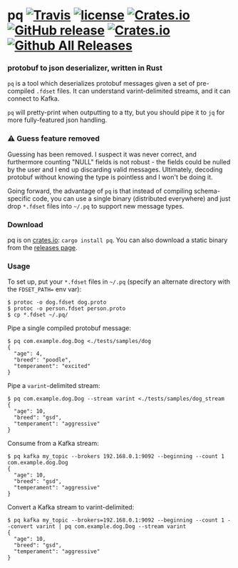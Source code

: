 # pq [![Travis](https://img.shields.io/travis/sevagh/pq.svg)](https://travis-ci.org/sevagh/pq) [![license](https://img.shields.io/github/license/sevagh/pq.svg)](https://github.com/sevagh/pq/blob/master/LICENSE) [![Crates.io](https://img.shields.io/crates/v/pq.svg)](https://crates.io/crates/pq) [![GitHub release](https://img.shields.io/github/release/sevagh/pq.svg)](https://github.com/sevagh/pq) [![Crates.io](https://img.shields.io/crates/d/pq.svg)](https://github.com/sevagh/pq) [![Github All Releases](https://img.shields.io/github/downloads/sevagh/pq/total.svg)](github.com/sevagh/pq)

### protobuf to json deserializer, written in Rust

`pq` is a tool which deserializes protobuf messages given a set of pre-compiled `.fdset` files. It can understand varint-delimited streams, and it can connect to Kafka.

`pq` will pretty-print when outputting to a tty, but you should pipe it to `jq` for more fully-featured json handling.

### :warning: Guess feature removed

Guessing has been removed. I suspect it was never correct, and furthermore counting "NULL" fields is not robust - the fields could be nulled by the user and I end up discarding valid messages. Ultimately, decoding protobuf without knowing the type is pointless and I won't be doing it.

Going forward, the advantage of `pq` is that instead of compiling schema-specific code, you can use a single binary (distributed everywhere) and just drop `*.fdset` files into `~/.pq` to support new message types.

### Download

pq is on [crates.io](https://crates.io/crates/pq): `cargo install pq`. You can also download a static binary from the [releases page](https://github.com/sevagh/pq/releases).

### Usage

To set up, put your `*.fdset` files in `~/.pq` (specify an alternate directory with the `FDSET_PATH=` env var):

```
$ protoc -o dog.fdset dog.proto
$ protoc -o person.fdset person.proto
$ cp *.fdset ~/.pq/
```

Pipe a single compiled protobuf message:

```
$ pq com.example.dog.Dog <./tests/samples/dog
{
  "age": 4,
  "breed": "poodle",
  "temperament": "excited"
}
```

Pipe a `varint`-delimited stream:

```
$ pq com.example.dog.Dog --stream varint <./tests/samples/dog_stream
{
  "age": 10,
  "breed": "gsd",
  "temperament": "aggressive"
}
```

Consume from a Kafka stream:

```
$ pq kafka my_topic --brokers 192.168.0.1:9092 --beginning --count 1 com.example.dog.Dog
{
  "age": 10,
  "breed": "gsd",
  "temperament": "aggressive"
}
```

Convert a Kafka stream to varint-delimited:

```
$ pq kafka my_topic --brokers=192.168.0.1:9092 --beginning --count 1 --convert varint | pq com.example.dog.Dog --stream varint
{
  "age": 10,
  "breed": "gsd",
  "temperament": "aggressive"
}
```
